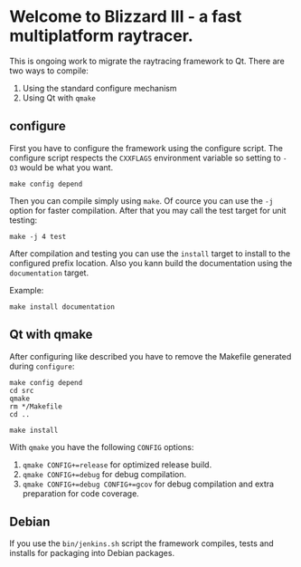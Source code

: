 # Welcome to Blizzard III - a fast multiplatform raytracer.

This is ongoing work to migrate the raytracing framework to Qt. There are
two ways to compile:
1. Using the standard configure mechanism
2. Using Qt with ```qmake```

## configure

First you have to configure the framework using the configure script. The
configure script respects the ```CXXFLAGS``` environment variable so setting
to ```-O3``` would be what you want.

```
make config depend
```

Then you can compile simply using ```make```. Of cource you can use the
```-j``` option for faster compilation. After that you may call the test
target for unit testing:
```
make -j 4 test
```

After compilation and testing you can use the ```install``` target to install to
the configured prefix location. Also you kann build the documentation using
the ```documentation``` target.

Example:
```
make install documentation
```

## Qt with qmake
After configuring like described you have to remove the Makefile generated
during ```configure```:

```
make config depend
cd src
qmake
rm */Makefile
cd ..

make install
```

With ```qmake``` you have the following ```CONFIG``` options:
1. ```qmake CONFIG+=release``` for optimized release build.
2. ```qmake CONFIG+=debug``` for debug compilation.
3. ```qmake CONFIG+=debug CONFIG+=gcov``` for debug compilation and extra
preparation for code coverage.

## Debian
If you use the ```bin/jenkins.sh``` script the framework compiles, tests and
installs for packaging into Debian packages.
